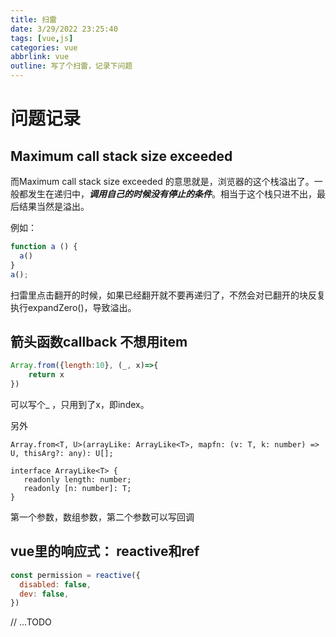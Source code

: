 ```yaml
---
title: 扫雷
date: 3/29/2022 23:25:40
tags: [vue,js]
categories: vue
abbrlink: vue
outline: 写了个扫雷，记录下问题
---
```


# 问题记录

## Maximum call stack size exceeded

而Maximum call stack size exceeded 的意思就是，浏览器的这个栈溢出了。一般都发生在递归中，***调用自己的时候没有停止的条件***。相当于这个栈只进不出，最后结果当然是溢出。

例如：

```js
function a () {
  a()
}
a();
```

扫雷里点击翻开的时候，如果已经翻开就不要再递归了，不然会对已翻开的块反复执行expandZero()，导致溢出。

## 箭头函数callback 不想用item

```js
Array.from({length:10}, (_, x)=>{
	return x
})
```

可以写个_ ，只用到了x，即index。

另外 

```tsx
Array.from<T, U>(arrayLike: ArrayLike<T>, mapfn: (v: T, k: number) => U, thisArg?: any): U[];

interface ArrayLike<T> {
   readonly length: number;
   readonly [n: number]: T;
}
```

第一个参数，数组参数，第二个参数可以写回调

## vue里的响应式： reactive和ref

```js
const permission = reactive({
  disabled: false,
  dev: false,
})
```

// ...TODO

